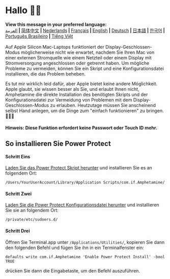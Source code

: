 # Hallo 👋🏼
<b>View this message in your preferred language:</b><br><a href="https://x74353.github.io/Amphetamine-Power-Protect/Localized/PowerProtectInstall_Arabic.html">العربية</a><b> | </b><a href="https://x74353.github.io/Amphetamine-Power-Protect/Localized/PowerProtectInstall_ChineseSimplified.html">简体中文<a><b> | </b><a href="https://x74353.github.io/Amphetamine-Power-Protect/Localized/PowerProtectInstall_Dutch.html">Nederlands</a><b> | </b><a href="https://x74353.github.io/Amphetamine-Power-Protect/Localized/PowerProtectInstall_French.html">Français</a><b> | </b><a href="https://x74353.github.io/Amphetamine-Power-Protect/">English</a><b> | </b><a href="https://x74353.github.io/Amphetamine-Power-Protect/Localized/PowerProtectInstall_German.html">Deutsch</a><b> | </b><a href="https://x74353.github.io/Amphetamine-Power-Protect/Localized/PowerProtectInstall_Japanese.html">日本語</a><b> | </b><a href="https://x74353.github.io/Amphetamine-Power-Protect/Localized/PowerProtectInstall_Korean.html">한국어</a><b> | </b><a href="https://x74353.github.io/Amphetamine-Power-Protect/Localized/PowerProtectInstall_Portuguese.html">Português Brasileiro</a><b> | </b><a href="https://x74353.github.io/Amphetamine-Power-Protect/Localized/PowerProtectInstall_Vietnamese.html">Tiếng Việt</a>
<br><br>
Auf Apple Silicon Mac-Laptops funktioniert der Display-Geschlossen-Modus möglicherweise nicht wie erwartet, nachdem Sie Ihren Mac von einer externen Stromquelle wie einem Netzteil oder einem Display mit Stromversorgung angeschlossen oder getrennt haben. Um mögliche Probleme zu vermeiden, können Sie ein Skript und eine Konfigurationsdatei installieren, die das Problem beheben.

Es tut mir wirklich leid dafür, aber Apple bietet keine andere Möglichkeit. Apple glaubt, sie wissen besser als Sie, und erlaubt Ihnen nicht, Amphetamine die direkte Installation des benötigten Skripts und der Konfigurationsdatei zur Vermeidung von Problemen mit dem Display-Geschlossen-Modus zu erlauben. Heutzutage müssen Sie anscheinend selbst Hand anlegen, um die Dinge zum "einfach funktionieren" zu bringen. 🔨💪🏼

<h4>Hinweis: Diese Funktion erfordert keine Passwort oder Touch ID mehr.</h4>

## So installieren Sie Power Protect

<h4>Schritt Eins</h4>
<a href="https://raw.githubusercontent.com/x74353/Amphetamine/master/Files/PowerProtect_Script.zip">Laden Sie das Power Protect Skript herunter</a> und installieren Sie es an folgendem Ort:<br>

```
/Users/YourUserAccount/Library/Application Scripts/com.if.Amphetamine/
```

<h4>Schritt Zwei</h4>

<a href="https://raw.githubusercontent.com/x74353/Amphetamine/master/Files/PowerProtect_Configuration.zip">Laden Sie die Power Protect Konfigurationsdatei herunter</a> und installieren Sie sie an folgendem Ort:

```
/private/etc/sudoers.d/
```

<h4>Schritt Drei</h4>

Öffnen Sie Terminal.app unter ```/Applications/Utilities/```, kopieren Sie dann den folgenden Befehl und fügen Sie ihn in ein Terminalfenster ein:

```
defaults write com.if.Amphetamine 'Enable Power Protect Install' -bool TRUE
```

drücken Sie dann die Eingabetaste, um den Befehl auszuführen.

